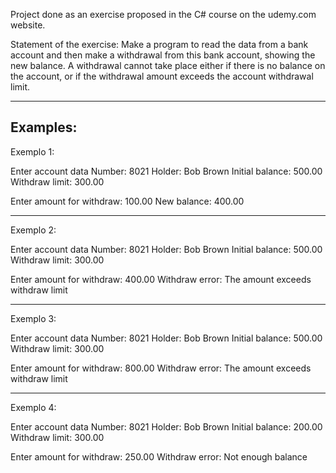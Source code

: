 Project done as an exercise proposed in the C# course on the udemy.com website.

Statement of the exercise:
Make a program to read the data from a bank account and then make a withdrawal from this bank account, showing the new balance. A withdrawal cannot take place either if there is no balance on the account, or if the withdrawal amount exceeds the account withdrawal limit.

----------------------------------------------------------------------------------
Examples:
----------------------------------------------------------------------------------

Exemplo 1:

Enter account data
Number: 8021
Holder: Bob Brown
Initial balance: 500.00
Withdraw limit: 300.00

Enter amount for withdraw: 100.00
New balance: 400.00

----------------------------------------------------------------------------------

Exemplo 2:

Enter account data
Number: 8021
Holder: Bob Brown
Initial balance: 500.00
Withdraw limit: 300.00

Enter amount for withdraw: 400.00
Withdraw error: The amount exceeds withdraw limit

----------------------------------------------------------------------------------

Exemplo 3:

Enter account data
Number: 8021
Holder: Bob Brown
Initial balance: 500.00
Withdraw limit: 300.00

Enter amount for withdraw: 800.00
Withdraw error: The amount exceeds withdraw limit

----------------------------------------------------------------------------------

Exemplo 4:

Enter account data
Number: 8021
Holder: Bob Brown
Initial balance: 200.00
Withdraw limit: 300.00

Enter amount for withdraw: 250.00
Withdraw error: Not enough balance


